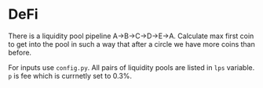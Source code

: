 # DeFi
There is a liquidity pool pipeline A->B->C->D->E->A. Calculate max first coin to get into the pool in such a way that after a circle we have more coins than before.

For inputs use `config.py`. All pairs of liquidity pools are listed in `lps` variable.
`p` is fee which is currnetly set to 0.3%.
